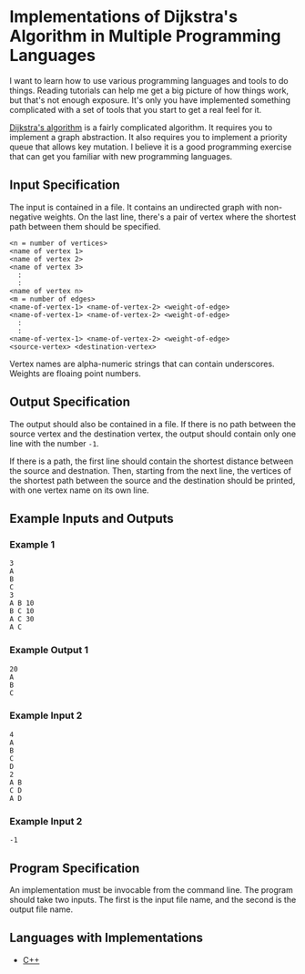 # Implementations of Dijkstra's Algorithm in Multiple Programming Languages

I want to learn how to use various programming languages and tools to do things. Reading tutorials can help me get a big picture of how things work, but that's not enough exposure. It's only you have implemented something complicated with a set of tools that you start to get a real feel for it.

[Dijkstra's algorithm](https://en.wikipedia.org/wiki/Dijkstra%27s_algorithm) is a fairly complicated algorithm. It requires you to implement a graph abstraction. It also requires you to implement a priority queue that allows key mutation. I believe it is a good programming exercise that can get you familiar with new programming languages.

## Input Specification

The input is contained in a file. It contains an undirected graph with non-negative weights. On the last line, there's a pair of vertex where the shortest path between them should be specified.

```
<n = number of vertices>
<name of vertex 1>
<name of vertex 2>
<name of vertex 3>
  :
  :
<name of vertex n>
<m = number of edges>
<name-of-vertex-1> <name-of-vertex-2> <weight-of-edge>
<name-of-vertex-1> <name-of-vertex-2> <weight-of-edge>
  :
  :
<name-of-vertex-1> <name-of-vertex-2> <weight-of-edge>
<source-vertex> <destination-vertex>
```

Vertex names are alpha-numeric strings that can contain underscores. Weights are floaing point numbers.

## Output Specification

The output should also be contained in a file. If there is no path between the source vertex and the destination vertex, the output should contain only one line with the number ``-1``.

If there is a path, the first line should contain the shortest distance between the source and destnation. Then, starting from the next line, the vertices of the shortest path between the source and the destination should be printed, with one vertex name on its own line.

## Example Inputs and Outputs

### Example 1
```
3
A
B
C
3
A B 10
B C 10
A C 30
A C
```

### Example Output 1
```
20
A
B
C
```

### Example Input 2
```
4
A
B
C
D
2
A B
C D
A D
```

### Example Input 2
```
-1
```

## Program Specification

An implementation must be invocable from the command line. The program should take two inputs. The first is the input file name, and the second is the output file name.

## Languages with Implementations

* [C++](https://github.com/dragonmeteor/dijkstra-impl/tree/master/cplusplus_bazel)
